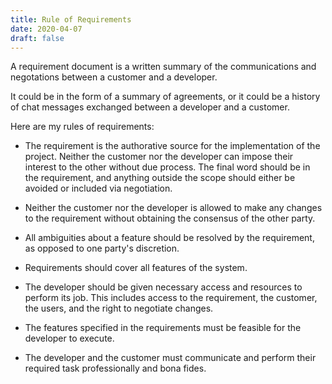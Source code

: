 ```yaml
---
title: Rule of Requirements
date: 2020-04-07
draft: false
---
```


A requirement document is a written summary of the communications and
negotations between a customer and a developer.

It could be in the form of a summary of agreements, or it could be a history of
chat messages exchanged between a developer and a customer.

Here are my rules of requirements:

- The requirement is the authorative source for the implementation of the project.
  Neither the customer nor the developer can impose their interest to the other without due process.
  The final word should be in the requirement, and anything outside the scope should either be avoided or included via negotiation.

- Neither the customer nor the developer is allowed to make any changes to the
  requirement without obtaining the consensus of the other party.

- All ambiguities about a feature should be resolved by the requirement, as opposed to one party's discretion.

- Requirements should cover all features of the system.

- The developer should be given necessary access and resources to perform its job.
  This includes access to the requirement, the customer, the users, and the right to negotiate changes.

- The features specified in the requirements must be feasible for the developer to execute.

- The developer and the customer must communicate and perform their required task professionally and bona fides.
